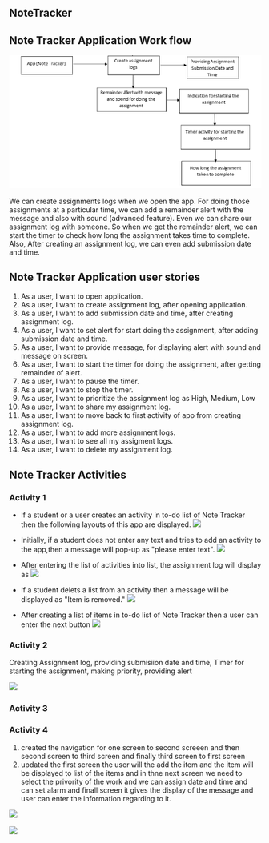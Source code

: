 ## NoteTracker

## Note Tracker Application Work flow

![](https://raw.githubusercontent.com/sudheera96/NoteTracker/master/docs/workflow.png)

We can create assignments logs when we open the app. For doing those assignments at a particular time, we can add a remainder alert with the message and also with sound (advanced feature). Even we can share our assignment log with someone. So when we get the remainder alert, we can start the timer to check how long the assignment takes time to complete. Also, After creating an assignment log, we can even add submission date and time. 

## Note Tracker Application user stories

1. As a user, I want to open application.
1. As a user, I want to create assignment log, after opening application.
1. As a user, I want to add submission date and time, after creating assignment log. 
1. As a user, I want to set alert for start doing the assignment, after adding submission date and time.
1. As a user, I want to provide message, for displaying alert with sound and message on screen.
1. As a user, I want to start the timer for doing the assignment, after getting remainder of alert.
1. As a user, I want to pause the timer.
1. As a user, I want to stop the timer.
1. As a user, I want to prioritize the assignment log as High, Medium, Low
1. As a user, I want to share my assignment log.
1. As a user, I want to move back to first activity of app from creating assignment log.
1. As a user, I want to add more assignment logs.
1. As a user, I want to see all my assigment logs.
1. As a user, I want to delete my assignment log.


## Note Tracker Activities 

### Activity 1

- If a student or a user creates an activity in to-do list of Note Tracker then the following layouts of this app are displayed.
  ![](https://github.com/sudheera96/NoteTracker/blob/master/docs/first_screen.png?raw=true)
  
- Initially, if a student does not enter any text and tries to add an activity to the app,then a message will pop-up as "please enter text".
 ![](https://github.com/sudheera96/NoteTracker/blob/master/docs/Screenshot%20(98).png?raw=true)
 
- After entering the list of activities into list, the assignment log will display as
 ![](https://github.com/sudheera96/NoteTracker/blob/master/docs/Screenshot%20(99).png?raw=true)
 
- If a student delets a list from an activity then a message will be displayed as "Item is removed."
 ![](https://github.com/sudheera96/NoteTracker/blob/master/docs/Screenshot%20(100).png?raw=true)
 
- After creating a list of items in to-do list of Note Tracker then a user can enter the next button 
 ![](https://github.com/sudheera96/NoteTracker/blob/master/docs/first_screen_2.png?raw=true)


### Activity 2 

Creating Assignment log, providing submisiion date and time, Timer for starting the assignment, making priority, providing alert

![](https://raw.githubusercontent.com/sudheera96/NoteTracker/master/docs/Activity%203.png)

### Activity 3

### Activity 4

1. created the navigation for one screen to second screeen and then second screen to third screen and finally third screen to first screen
2. updated the first screen the user will the add the item and the item will be displayed to list of the items and in thne next screen we need to select the privority of the
work and we can assign date and time and can set alarm and finall screen it gives the display of the message and user can enter the information regarding to it.

![](https://github.com/sudheera96/NoteTracker/blob/master/docs/second_screen2.png)

![](https://github.com/sudheera96/NoteTracker/blob/master/docs/third_screen2.png)

